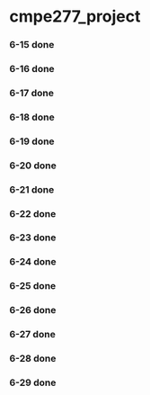 # cmpe277_project

### 6-15 done
### 6-16 done
### 6-17 done
### 6-18 done
### 6-19 done
### 6-20 done
### 6-21 done
### 6-22 done
### 6-23 done
### 6-24 done
### 6-25 done
### 6-26 done
### 6-27 done
### 6-28 done
### 6-29 done